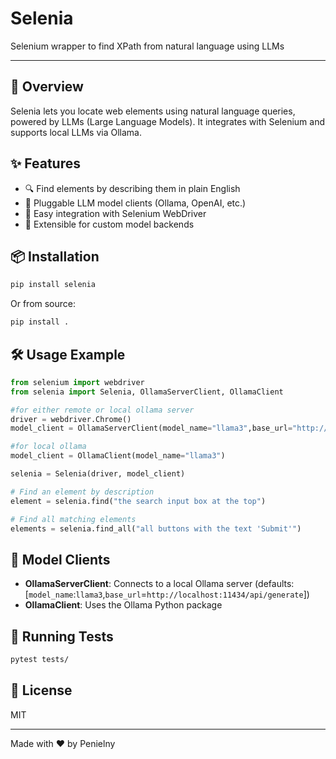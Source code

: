 # Selenia

Selenium wrapper to find XPath from natural language using LLMs

---

## 🚀 Overview
Selenia lets you locate web elements using natural language queries, powered by LLMs (Large Language Models). It integrates with Selenium and supports local LLMs via Ollama.

## ✨ Features
- 🔍 Find elements by describing them in plain English
- 🤖 Pluggable LLM model clients (Ollama, OpenAI, etc.)
- 🧪 Easy integration with Selenium WebDriver
- 🧩 Extensible for custom model backends

## 📦 Installation
```bash
pip install selenia
```
Or from source:
```bash
pip install .
```

## 🛠️ Usage Example
```python
from selenium import webdriver
from selenia import Selenia, OllamaServerClient, OllamaClient

#for either remote or local ollama server
driver = webdriver.Chrome()
model_client = OllamaServerClient(model_name="llama3",base_url="http://localhost:11434/api/generate")

#for local ollama 
model_client = OllamaClient(model_name="llama3")

selenia = Selenia(driver, model_client)

# Find an element by description
element = selenia.find("the search input box at the top")

# Find all matching elements
elements = selenia.find_all("all buttons with the text 'Submit'")
```

## 🧩 Model Clients
- **OllamaServerClient**: Connects to a local Ollama server (defaults: [`model_name`:`llama3`,`base_url`=`http://localhost:11434/api/generate`])
- **OllamaClient**: Uses the Ollama Python package

## 🧪 Running Tests
```bash
pytest tests/
```

## 📄 License
MIT

---

Made with ❤️ by Penielny
